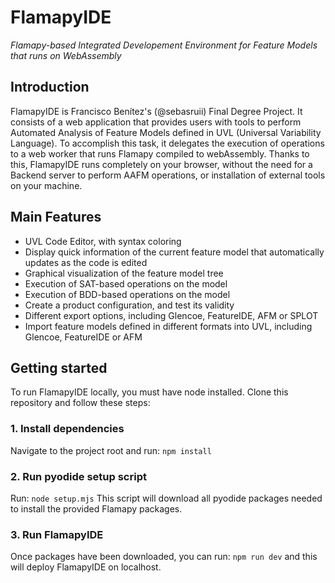 # FlamapyIDE

_Flamapy-based Integrated Developement Environment for Feature Models that runs on WebAssembly_

## Introduction

FlamapyIDE is Francisco Benítez's (@sebasruii) Final Degree Project. It consists of a web application that provides users with tools to perform Automated Analysis of Feature Models defined in UVL (Universal Variability Language). To accomplish this task, it delegates the execution of operations to a web worker that runs Flamapy compiled to webAssembly. Thanks to this, FlamapyIDE runs completely on your browser, without the need for a Backend server to perform AAFM operations, or installation of external tools on your machine.

## Main Features

- UVL Code Editor, with syntax coloring
- Display quick information of the current feature model that automatically updates as the code is edited
- Graphical visualization of the feature model tree
- Execution of SAT-based operations on the model
- Execution of BDD-based operations on the model
- Create a product configuration, and test its validity
- Different export options, including Glencoe, FeatureIDE, AFM or SPLOT
- Import feature models defined in different formats into UVL, including Glencoe, FeatureIDE or AFM

## Getting started

To run FlamapyIDE locally, you must have node installed. Clone this repository and follow these steps:

### 1. Install dependencies

Navigate to the project root and run:
`npm install`

### 2. Run pyodide setup script

Run:
`node setup.mjs`
This script will download all pyodide packages needed to install the provided Flamapy packages.

### 3. Run FlamapyIDE

Once packages have been downloaded, you can run:
`npm run dev`
and this will deploy FlamapyIDE on localhost.

